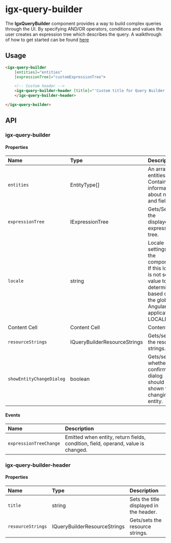 # igx-query-builder
The **IgxQueryBuilder**  component provides a way to build complex queries through the UI. By specifying AND/OR operators, conditions and values the user creates an expression tree which describes the query.
A walkthrough of how to get started can be found [here](https://www.infragistics.com/products/ignite-ui-angular/angular/components/query-builder)

## Usage
```html
<igx-query-builder
    [entities]="entities"
    [expressionTree]="customExpressionTree">

    <!-- Custom header -->
    <igx-query-builder-header [title]="'Custom title for Query Builder'">
    </igx-query-builder-header>

</igx-query-builder>
```

## API

### igx-query-builder

#### Properties

| Name | Type | Description |
| :--- | :--- | :--- |
| `entities`  | EntityType[]  | An array of entities. Contains information about name and fields. |
| `expressionTree`  | IExpressionTree  | Gets/Sets the displayed expressions tree. |
| `locale`  | string  | Locale settings for the component. If this locale is not set, its value to be determined based on the global Angular application LOCALE_ID. |
| Content Cell  | Content Cell  | Content Cell |
| `resourceStrings`  | IQueryBuilderResourceStrings  | Gets/sets the resource strings. |
| `showEntityChangeDialog` | boolean | Gets/sets whether the confirmation dialog should be shown when changing entity. |

#### Events

| Name | Description |
| :--- | :--- |
| `expressionTreeChange` | Emitted when entity, return fields, condition, field, operand, value is changed. | no | - |

### igx-query-builder-header

#### Properties

| Name | Type | Description |
| :--- | :--- | :--- |
| `title` | string | Sets the title displayed in the header. |
| `resourceStrings` | IQueryBuilderResourceStrings | Gets/sets the resource strings. |

